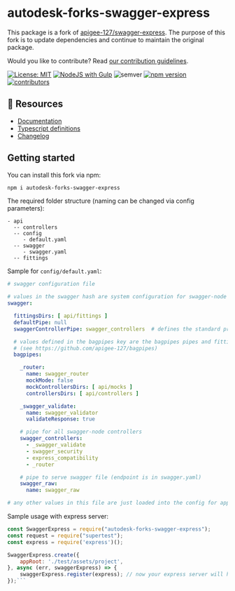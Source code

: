 # autodesk-forks-swagger-express

This package is a fork of [apigee-127/swagger-express](https://github.com/apigee-127/swagger-express).
The purpose of this fork is to update dependencies and continue to maintain the original package.

Would you like to contribute? Read [our contribution guidelines](./CONTRIBUTING.md).

[![License: MIT](https://img.shields.io/badge/License-MIT-yellow.svg)](https://opensource.org/licenses/MIT)
[![NodeJS with Gulp](https://github.com/autodesk-forks/swagger-express/actions/workflows/npm-gulp.yml/badge.svg)](https://github.com/autodesk-forks/swagger-express/actions/workflows/npm-gulp.yml)
![semver](https://img.shields.io/badge/semver-2.0.0-blue)
[![npm version](https://badgen.net/npm/v/autodesk-forks-swagger-express-mw)](https://www.npmjs.com/package/autodesk-forks-swagger-express)
[![contributors](https://img.shields.io/github/contributors/autodesk-forks/swagger-express)](https://github.com/autodesk-forks/swagger-express/graphs/contributors)

## :book: Resources

- [Documentation](./docs/API.md)
- [Typescript definitions](./index.d.ts)
- [Changelog](https://github.com/autodesk-forks/swagger-express/releases)

## Getting started

You can install this fork via npm:
```bash
npm i autodesk-forks-swagger-express
```

The required folder structure (naming can be changed via config parameters):
```
- api
  -- controllers
  -- config
     - default.yaml
  -- swagger
     - swagger.yaml
  -- fittings
```

Sample for `config/default.yaml`:
```yaml
# swagger configuration file

# values in the swagger hash are system configuration for swagger-node
swagger:

  fittingsDirs: [ api/fittings ]
  defaultPipe: null
  swaggerControllerPipe: swagger_controllers  # defines the standard processing pipe for controllers

  # values defined in the bagpipes key are the bagpipes pipes and fittings definitions
  # (see https://github.com/apigee-127/bagpipes)
  bagpipes:

    _router:
      name: swagger_router
      mockMode: false
      mockControllersDirs: [ api/mocks ]
      controllersDirs: [ api/controllers ]

    _swagger_validate:
      name: swagger_validator
      validateResponse: true

    # pipe for all swagger-node controllers
    swagger_controllers:
      - _swagger_validate
      - swagger_security
      - express_compatibility
      - _router

    # pipe to serve swagger file (endpoint is in swagger.yaml)
    swagger_raw:
      name: swagger_raw

# any other values in this file are just loaded into the config for application access...
```

Sample usage with express server:
```javascript
const SwaggerExpress = require("autodesk-forks-swagger-express");
const request = require("supertest");
const express = require('express')();

SwaggerExpress.create({
    appRoot: './test/assets/project',
}, async (err, swaggerExpress) => {
    swaggerExpress.register(express); // now your express server will have all the defined paths and definitions
});```
